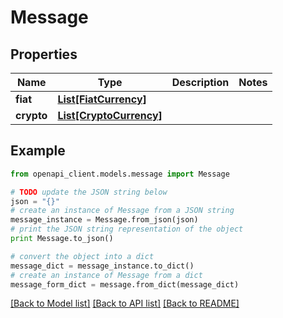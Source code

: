 # Message


## Properties
Name | Type | Description | Notes
------------ | ------------- | ------------- | -------------
**fiat** | [**List[FiatCurrency]**](FiatCurrency.md) |  | 
**crypto** | [**List[CryptoCurrency]**](CryptoCurrency.md) |  | 

## Example

```python
from openapi_client.models.message import Message

# TODO update the JSON string below
json = "{}"
# create an instance of Message from a JSON string
message_instance = Message.from_json(json)
# print the JSON string representation of the object
print Message.to_json()

# convert the object into a dict
message_dict = message_instance.to_dict()
# create an instance of Message from a dict
message_form_dict = message.from_dict(message_dict)
```
[[Back to Model list]](../README.md#documentation-for-models) [[Back to API list]](../README.md#documentation-for-api-endpoints) [[Back to README]](../README.md)



